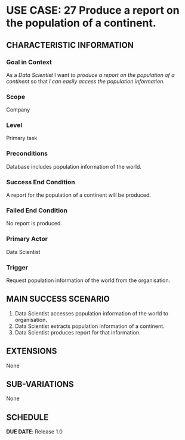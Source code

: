 # USE CASE: 27 Produce a report on the population of a continent.
## CHARACTERISTIC INFORMATION

### Goal in Context

As a *Data Scientist* I want *to produce a report on the population of a continent* so that *I can easily access the population information.*

### Scope

Company

### Level

Primary task

### Preconditions

Database includes population information of the world.

### Success End Condition

A report for the population of a continent will be produced.

### Failed End Condition

No report is produced.

### Primary Actor

Data Scientist

### Trigger

Request population information of the world from the organisation.

## MAIN SUCCESS SCENARIO

1. Data Scientist accesses population information of the world to organisation.
2. Data Scientist extracts population information of a continent.
3. Data Scientist produces report for that information.

## EXTENSIONS

None

## SUB-VARIATIONS

None

## SCHEDULE

**DUE DATE**: Release 1.0